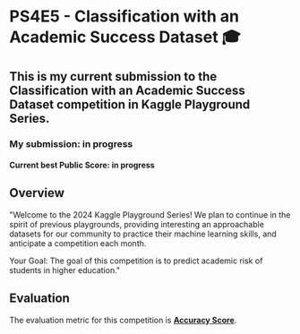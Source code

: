 # PS4E5 - Classification with an Academic Success Dataset 🎓

## This is my current submission to the Classification with an Academic Success Dataset competition in Kaggle Playground Series.

### My submission: in progress

#### Current best Public Score: **in progress**

## Overview

"Welcome to the 2024 Kaggle Playground Series! We plan to continue in the spirit of previous playgrounds, providing interesting an approachable datasets for our community to practice their machine learning skills, and anticipate a competition each month.

Your Goal: The goal of this competition is to predict academic risk of students in higher education."

## Evaluation

The evaluation metric for this competition is [**Accuracy Score**](https://en.wikipedia.org/wiki/Accuracy_and_precision).
